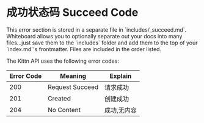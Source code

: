 # 成功状态码 Succeed Code

<aside class="notice">This error section is stored in a separate file in `includes/_succeed.md`. Whiteboard allows you to optionally separate out your docs into many files...just save them to the `includes` folder and add them to the top of your `index.md`'s frontmatter. Files are included in the order listed.</aside>

The Kittn API uses the following error codes:


Error Code | Meaning | Explain
---------- | ------- | -------
200 | Request Succeed | 请求成功
201 | Created | 创建成功
204 | No Content | 成功,无内容
